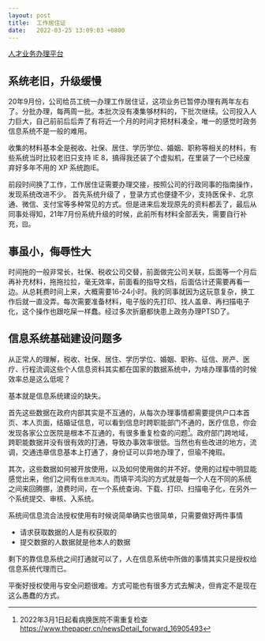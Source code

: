 ```yaml
---
layout: post
title:  工作居住证
date:   2022-03-25 13:09:03 +0800
---
```


[人才业务办理平台](https://fw.bjrcgz.gov.cn/person-platform/#/person-platform/overview)

## 系统老旧，升级缓慢 ##

20年9月份，公司给员工统一办理工作居住证，这项业务已暂停办理有两年左右了。分批办理，每两周一批。本批次没有凑集够材料的，下批次继续。公司投入人力巨大，自己前前后后弄了有将近一个月的时间才把材料凑全，唯一的感觉时政务信息系统不是一般的难用。

收集的材料基本全是税收、社保、居住、学历学位、婚姻、职称等相关的材料，有些系统当时比较老旧只支持 IE 8，搞得我还装了个虚拟机，在里装了一个已经废弃好多年不用的 XP 系统跑IE。

前段时间换了工作，工作居住证需要办理交接，按照公司的行政同事的指南操作，发现系统改进不少。
首先系统升级了 ，登录方式也便捷不少，支持医保卡、北京通、微信、支付宝等多种常见的方式。但是进来后发现原先的资料都丢了，最后从同事处得知，21年7月份系统升级的时候，此前所有材料全部丢失，需要自行补充，`囧`。

## 事虽小，侮辱性大 ##

时间拖的一般非常长，社保、税收公司交替，前面做完公司关联，后面等一个月后再补充材料，拖拖拉拉，毫无效率，前面看的指导文档，后面估计还需要再看一边。从总耗费时间上来，大概需要16-24小时。我的同事就因为这玩意复杂，换工作后就一直没弄。每次需要准备材料，电子版的先打印、找人盖章、再扫描电子化，这个操作也跟吃屎一样蠢。经过多次折磨都快患上政务办理PTSD了。


## 信息系统基础建设问题多 ##

从正常人的理解，税收、社保、居住、学历学位、婚姻、职称、征信、房产、医疗、行程流调这些个人信息资料其实都在国家的数据系统中，为啥办理事情的时候效率总是这么低呢？

基本就是信息系统建设的缺失。

首先这些数据在政府内部其实是不互通的，从每次办理事情都需要提供户口本首页、本人页面，结婚证信息，可以看到信息时跨职能部门不通的，医疗信息，你会发现各家公立医院是根本不互通的，有很多重复检查的问题[^1]。政府部门跨地域，跨职能数据并没有很有效的打通，导致办事效率很低。当然也有些改进的地方，流调，交通违章信息基本上打通了，身份证可以异地办理了，但瑜不掩瑕。

其次，这些数据如何被开放使用，以及如何使用做的并不好。使用的过程中明显能感觉出来，他们之间有`信息流鸿沟`。而填平鸿沟的方式就是每一个人在不同的系统之间来回腾挪，浪费时间，在一个系统查询、下载、打印、扫描电子化，在另外一个系统提交、审核、入系统。


系统间信息流合法授权使用有时候说简单确实也很简单，只需要做好两件事情
- 请求获取数据的人是有权获取的
- 提交数据的人数据就是他本人的数据

剩下的靠信息系统之间打通就可以了，人在信息系统中所做的事情其实只是授权给信息系统代理而已。

平衡好授权使用与安全问题很难。方式可能也有很多方式去解决，但肯定不是现在这么愚蠢的方式。


[^1]: 2022年3月1日起看病换医院不需重复检查 https://www.thepaper.cn/newsDetail_forward_16905493

